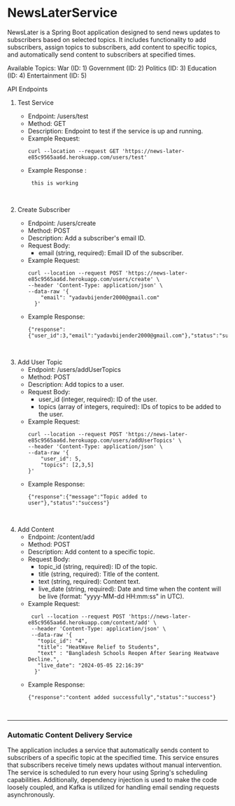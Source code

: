 # NewsLaterService
NewsLater is a Spring Boot application designed to send news updates to subscribers based on selected topics. It includes functionality to add subscribers, assign topics to subscribers, add content to specific topics, and automatically send content to subscribers at specified times.

Available Topics:
War (ID: 1)
Government (ID: 2)
Politics (ID: 3)
Education (ID: 4)
Entertainment (ID: 5)

API Endpoints<br />
1. Test Service<br />
    - Endpoint: /users/test<br />
    - Method: GET<br />
    - Description: Endpoint to test if the service is up and running.<br />
    - Example Request:</br>
      ```
      curl --location --request GET 'https://news-later-e85c9565aa6d.herokuapp.com/users/test' 
      ```
    - Example Response : </br>
      ```
       this is working
      ``` 
    <br />

2. Create Subscriber<br />
    - Endpoint: /users/create <br />
    - Method: POST<br />
    - Description: Add a subscriber's email ID.<br />
    - Request Body: <br/>
      - email (string, required): Email ID of the subscriber.
    - Example Request:</br>
        ```
        curl --location --request POST 'https://news-later-e85c9565aa6d.herokuapp.com/users/create' \
        --header 'Content-Type: application/json' \
        --data-raw '{
            "email": "yadavbijender2000@gmail.com"
          }'
        ```
     - Example Response:
         ```
         {"response":{"user_id":3,"email":"yadavbijender2000@gmail.com"},"status":"success"}
         ```
           
<br /> 

3. Add User Topic
    - Endpoint: /users/addUserTopics
    - Method: POST
    - Description: Add topics to a user.
    - Request Body:
      - user_id (integer, required): ID of the user.
      - topics (array of integers, required): IDs of topics to be added to the user.
    - Example Request:</br>
        ```
        curl --location --request POST 'https://news-later-e85c9565aa6d.herokuapp.com/users/addUserTopics' \
        --header 'Content-Type: application/json' \
        --data-raw '{
            "user_id": 5,
            "topics": [2,3,5]
        }'
        ```
    - Example Response:
        ```
        {"response":{"message":"Topic added to user"},"status":"success"}
        ```
<br />

4. Add Content
    - Endpoint: /content/add
    - Method: POST
    - Description: Add content to a specific topic.
    - Request Body:
      - topic_id (string, required): ID of the topic.
      - title (string, required): Title of the content.
      - text (string, required): Content text.
      - live_date (string, required): Date and time when the content will be live (format: "yyyy-MM-dd HH:mm:ss" in UTC).
    - Example Request:
         ```
          curl --location --request POST 'https://news-later-e85c9565aa6d.herokuapp.com/content/add' \
          --header 'Content-Type: application/json' \
          --data-raw '{
            "topic_id": "4",
            "title": "HeatWave Relief to Students",
            "text" : "Bangladesh Schools Reopen After Searing Heatwave Decline.",
            "live_date": "2024-05-05 22:16:39"
           }'
         ```
    - Example Response:
        ```
        {"response":"content added successfully","status":"success"}
        ```

</br>

--- 
 ### Automatic Content Delivery Service

The application includes a service that automatically sends content to subscribers of a specific topic at the specified time. This service ensures that subscribers receive timely news updates without manual intervention. The service is scheduled to run every hour using Spring's scheduling capabilities. Additionally, dependency injection is used to make the code loosely coupled, and Kafka is utilized for handling email sending requests asynchronously.








